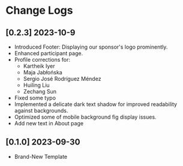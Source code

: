 # Change Logs

## [0.2.3] 2023-10-9

- Introduced Footer: Displaying our sponsor's logo prominently.
- Enhanced participant page.
- Profile corrections for:
    - Kartheik Iyer
    - Maja Jabłońska
    - Sergio José Rodríguez Méndez
    - Huiling Liu
    - Zechang Sun
- Fixed some typo
- Implemented a delicate dark text shadow for improved readability against backgrounds.
- Optimized some of mobile background fig display issues.
- Add new text in About page

## [0.1.0] 2023-09-30

- Brand-New Template
